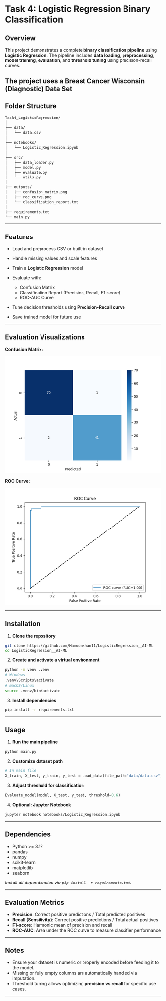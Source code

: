 # Task 4: Logistic Regression Binary Classification

## Overview

This project demonstrates a complete **binary classification pipeline** using **Logistic Regression**. The pipeline includes **data loading**, **preprocessing**, **model training**, **evaluation**, and **threshold tuning** using precision-recall curves.

The project uses a Breast Cancer Wisconsin (Diagnostic) Data Set
---

## Folder Structure

```
Task4_LogisticRegression/
│
├── data/
│   └── data.csv                  
│
├── notebooks/
│   └── Logistic_Regression.ipynb 
│
├── src/
│   ├── data_loader.py            
│   ├── model.py                  
│   ├── evaluate.py               
│   └── utils.py                  
│
├── outputs/
│   ├── confusion_matrix.png      
│   ├── roc_curve.png             
│   └── classification_report.txt 
│
├── requirements.txt              
└── main.py                       
```

---

## Features

* Load and preprocess CSV or built-in dataset
* Handle missing values and scale features
* Train a **Logistic Regression** model
* Evaluate with:

  * Confusion Matrix
  * Classification Report (Precision, Recall, F1-score)
  * ROC-AUC Curve
* Tune decision thresholds using **Precision-Recall curve**
* Save trained model for future use

---

## Evaluation Visualizations

**Confusion Matrix:**

![Confusion Matrix](outputs/confusion_matrix.png)

**ROC Curve:**

![ROC Curve](outputs/roc_curve.png)

---

## Installation

1. **Clone the repository**

```bash
git clone https://github.com/Mamoonkhan11/LogisticRegression__AI-ML
cd LogisticRegression__AI-ML
```

2. **Create and activate a virtual environment**

```bash
python -m venv .venv
# Windows
.venv\Scripts\activate
# macOS/Linux
source .venv/bin/activate
```

3. **Install dependencies**

```bash
pip install -r requirements.txt
```

---

## Usage

1. **Run the main pipeline**

```bash
python main.py
```

2. **Customize dataset path**

```python
# In main file
X_train, X_test, y_train, y_test = Load_data(file_path="data/data.csv")
```

3. **Adjust threshold for classification**

```python
Evaluate_model(model, X_test, y_test, threshold=0.6)
```

4. **Optional: Jupyter Notebook**

```bash
jupyter notebook notebooks/Logistic_Regression.ipynb
```

---

## Dependencies

* Python >= 3.12
* pandas
* numpy
* scikit-learn
* matplotlib
* seaborn

*Install all dependencies via `pip install -r requirements.txt`.*

---

## Evaluation Metrics

* **Precision**: Correct positive predictions / Total predicted positives
* **Recall (Sensitivity)**: Correct positive predictions / Total actual positives
* **F1-score**: Harmonic mean of precision and recall
* **ROC-AUC**: Area under the ROC curve to measure classifier performance

---

## Notes

* Ensure your dataset is numeric or properly encoded before feeding it to the model.
* Missing or fully empty columns are automatically handled via imputation.
* Threshold tuning allows optimizing **precision vs recall** for specific use cases.

---

